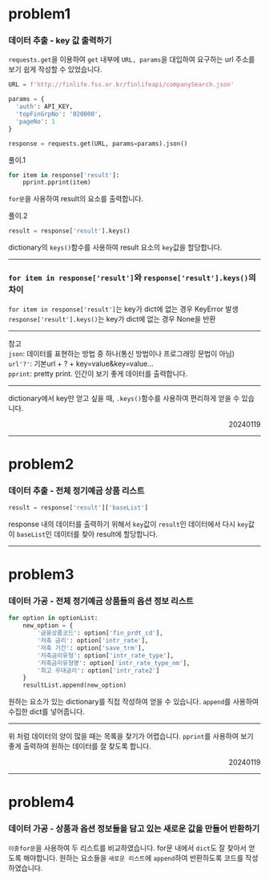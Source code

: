 # problem1
### 데이터 추출 - key 값 출력하기
`requests.get`을 이용하여 `get` 내부에 `URL, params`을 대입하여 요구하는 url 주소를 보기 쉽게 작성할 수 있었습니다.

```python
URL = f'http://finlife.fss.or.kr/finlifeapi/companySearch.json'

params = {
  'auth': API_KEY,
  'topFinGrpNo': '020000',
  'pageNo': 1
}

response = requests.get(URL, params=params).json()
```
풀이.1
```python
for item in response['result']:
    pprint.pprint(item)
```
`for문`을 사용하여 result의 요소를 출력합니다.  

풀이.2
```python
result = response['result'].keys()
```
dictionary의 `keys()`함수를 사용하여 result 요소의 `key`값을 할당합니다.

---
### `for item in response['result']`와 `response['result'].keys()`의 차이

`for item in response['result']`는 key가 dict에 없는 경우 KeyError 발생
`response['result'].keys()`는 key가 dict에 없는 경우 None을 반환

---

참고  
`json`: 데이터를 표현하는 방법 중 하나(통신 방법이나 프로그래밍 문법이 아님)  
`url'?'`: 기본url + ? + key=value&key=value...  
`pprint`: pretty print. 인간이 보기 좋게 데이터를 출력합니다.

---
dictionary에서 key만 얻고 싶을 때, `.keys()`함수를 사용하여 편리하게 얻을 수 있습니다.
<div style="text-align: right">20240119</div>

---
# problem2
### 데이터 추출 - 전체 정기예금 상품 리스트
```python
result = response['result']['baseList']
```
response 내의 데이터를 출력하기 위해서 `key`값이 `result`인 데이터에서 다시 `key`값이 `baseList`인 데이터를 찾아 result에 할당합니다.

---
# problem3
### 데이터 가공 - 전체 정기예금 상품들의 옵션 정보 리스트
```python
for option in optionList:
    new_option = {
        '금융상품코드': option['fin_prdt_cd'],
        '저축 금리': option['intr_rate'],
        '저축 기간': option['save_trm'],
        '저축금리유형': option['intr_rate_type'],
        '저축금리유형명': option['intr_rate_type_nm'],
        '최고 우대금리': option['intr_rate2']          
    }
    resultList.append(new_option)
```
원하는 요소가 있는 dictionary를 직접 작성하여 얻을 수 있습니다. `append`를 사용하여 수집한 dict를 넣어줍니다.

---
위 처럼 데이터의 양이 많을 때는 목록을 찾기가 어렵습니다. `pprint`를 사용하여 보기 좋게 출력하여 원하는 데이터를 잘 찾도록 합니다.  
<div style="text-align: right">20240119</div>

---
# problem4
### 데이터 가공 - 상품과 옵션 정보들을 담고 있는 새로운 값을 만들어 반환하기
`이중for문`을 사용하여 두 리스트를 비교하였습니다. for문 내에서 `dict`도 잘 찾아서 얻도록 해야합니다. 원하는 요소들을 `새로운 리스트`에 `append`하여 반환하도록 코드를 작성하였습니다.